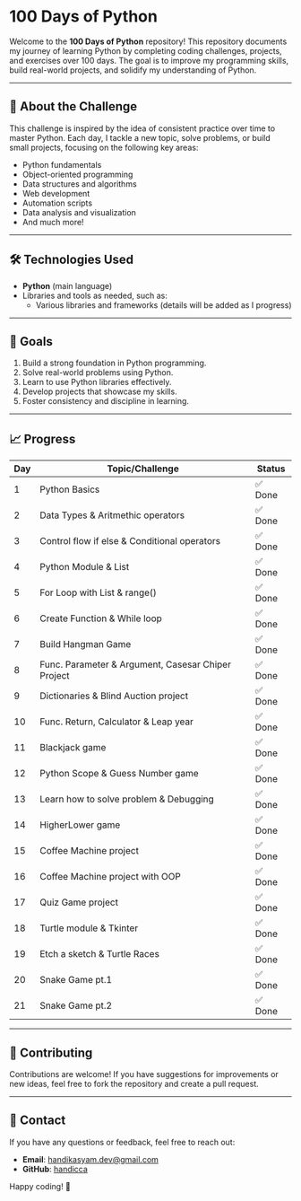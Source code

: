 # 100 Days of Python

Welcome to the **100 Days of Python** repository! This repository documents my journey of learning Python by completing coding challenges, projects, and exercises over 100 days. The goal is to improve my programming skills, build real-world projects, and solidify my understanding of Python.

---

## 🚀 About the Challenge

This challenge is inspired by the idea of consistent practice over time to master Python. Each day, I tackle a new topic, solve problems, or build small projects, focusing on the following key areas:

- Python fundamentals
- Object-oriented programming
- Data structures and algorithms
- Web development
- Automation scripts
- Data analysis and visualization
- And much more!

---

## 🛠 Technologies Used

- **Python** (main language)
- Libraries and tools as needed, such as:
  - Various libraries and frameworks (details will be added as I progress)

---

## 🌟 Goals

1. Build a strong foundation in Python programming.
2. Solve real-world problems using Python.
3. Learn to use Python libraries effectively.
4. Develop projects that showcase my skills.
5. Foster consistency and discipline in learning.

---

## 📈 Progress

| Day | Topic/Challenge                                    | Status  |
| --- | -------------------------------------------------- | ------- |
| 1   | Python Basics                                      | ✅ Done |
| 2   | Data Types & Aritmethic operators                  | ✅ Done |
| 3   | Control flow if else & Conditional operators       | ✅ Done |
| 4   | Python Module & List                               | ✅ Done |
| 5   | For Loop with List & range()                       | ✅ Done |
| 6   | Create Function & While loop                       | ✅ Done |
| 7   | Build Hangman Game                                 | ✅ Done |
| 8   | Func. Parameter & Argument, Casesar Chiper Project | ✅ Done |
| 9   | Dictionaries & Blind Auction project               | ✅ Done |
| 10  | Func. Return, Calculator & Leap year               | ✅ Done |
| 11  | Blackjack game                                     | ✅ Done |
| 12  | Python Scope & Guess Number game                   | ✅ Done |
| 13  | Learn how to solve problem & Debugging             | ✅ Done |
| 14  | HigherLower game                                   | ✅ Done |
| 15  | Coffee Machine project                             | ✅ Done |
| 16  | Coffee Machine project with OOP                    | ✅ Done |
| 17  | Quiz Game project                                  | ✅ Done |
| 18  | Turtle module & Tkinter                            | ✅ Done |
| 19  | Etch a sketch & Turtle Races                       | ✅ Done |
| 20  | Snake Game pt.1                                    | ✅ Done |
| 21  | Snake Game pt.2                                    | ✅ Done |

---

## 🤝 Contributing

Contributions are welcome! If you have suggestions for improvements or new ideas, feel free to fork the repository and create a pull request.

---

## 📧 Contact

If you have any questions or feedback, feel free to reach out:

- **Email**: handikasyam.dev@gmail.com
- **GitHub**: [handicca](https://github.com/handicca)

Happy coding! 🎉
